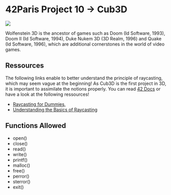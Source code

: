 <hmtl>
  <h1><strong>42Paris Project 10 -> Cub3D</strong></h1>

  <img src= "https://img.itch.zone/aW1hZ2UvMjk3MTU4LzE0NTE2NzcucG5n/original/3BKF2z.png">
  
  <p>Wolfenstein 3D is the ancestor of games such as Doom (Id Software, 1993), Doom II (Id Software, 1994), Duke Nukem 3D (3D Realm, 1996) and Quake (Id Software, 1996), which are additional cornerstones in the world of video games.</p>

<main>
  <section>
    <h2><strong>Ressources</strong></h2>

<p>
  The following links enable to better understand the principle of raycasting, which may seem vague at the beginning! As Cub3D is the first project in 3D, it is important to assimilate the notions properly. You can read <a href="https://harm-smits.github.io/42docs/projects/cub3d">42 Docs</a> or have a look at the following ressources!
</p>
<ul>
  <li><a href="https://guy-grave.developpez.com/tutoriels/jeux/doom-wolfenstein-raycasting/">Raycasting for Dummies,</a></li>
  <li><a href="https://en.wikipedia.org/wiki/Ray_casting">Understanding the Basics of Raycasting</a></li>
</ul>
  </section>

  <section>
    <h2><strong>Functions Allowed</strong></h2>
<ul>
    <li>open()</li>
    <li>close()</li>
    <li>read()</li>
    <li>write()</li>
    <li>printf()</li>
    <li>malloc()</li>
    <li>free()</li>
    <li>perror()</li>
    <li>sterror()</li>
    <li>exit()</li>
  </ul>
  </section>

</main>
</html>
